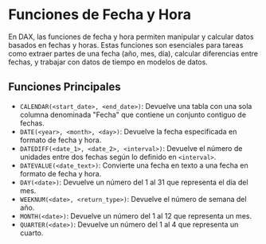 # Funciones de Fecha y Hora

En DAX, las funciones de fecha y hora permiten manipular y calcular datos basados en fechas y horas. Estas funciones son esenciales para tareas como extraer partes de una fecha (año, mes, día), calcular diferencias entre fechas, y trabajar con datos de tiempo en modelos de datos.

## Funciones Principales

- `CALENDAR(<start_date>, <end_date>)`: Devuelve una tabla con una sola columna denominada "Fecha" que contiene un conjunto contiguo de fechas.
- `DATE(<year>, <month>, <day>)`: Devuelve la fecha especificada en formato de fecha y hora.
- `DATEDIFF(<date_1>, <date_2>, <interval>)`: Devuelve el número de unidades entre dos fechas según lo definido en `<interval>`.
- `DATEVALUE(<date_text>)`: Convierte una fecha en texto a una fecha en formato de fecha y hora.
- `DAY(<date>)`: Devuelve un número del 1 al 31 que representa el día del mes.
- `WEEKNUM(<date>, <return_type>)`: Devuelve el número de semana del año.
- `MONTH(<date>)`: Devuelve un número del 1 al 12 que representa un mes.
- `QUARTER(<date>)`: Devuelve un número del 1 al 4 que representa un cuarto.

